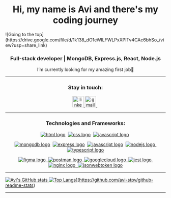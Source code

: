 <h1 align="center">Hi, my name is Avi and there's my coding journey</h1>
![Going to the top](https://drive.google.com/file/d/1k138_dO1eWlLFWLPxXPlTv4CAc6bhSo_/view?usp=share_link)



<h3 align="center">Full-stack developer | MongoDB, Express.js, React, Node.js</h3>

<p align="center">
I’m currently looking for my amazing first job🌱 
</p>

---
<h3 align="center">Stay in touch:</h3>

<p align="center">
<a href="https://linkedin.com/in/avihail-stepovyi" target="_blank">
<img src="https://img.shields.io/badge/LinkedIn-282C34?logo=linkedin&logoColor=0077B5" alt="linkedin logo" title="LinkedIn" margin="100px" height="35" />
</a>
<a href="mailto:stepovoyas@gmail.com" target="_blank">
<img src="https://img.shields.io/badge/Gmail-D14836?e&logo=Gmail&logoColor=fff" alt="gmail logo" title="Gmail" margin="100px" height="35" />
</a>
&nbsp;
</p>

---
<h3 align="center">Technologies and Frameworks:</h3>

<p align="center">
<a href="https://www.w3schools.com/html/" target="_blank" rel="noreferrer"> <img src="https://img.shields.io/badge/HTML5-E34F26?style=for-the-badge&logo=html5&logoColor=white" alt="html logo"/></a>&nbsp;
<a href="https://www.w3schools.com/css/" target="_blank" rel="noreferrer"> <img src="https://img.shields.io/badge/CSS3-1572B6?style=for-the-badge&logo=css3&logoColor=white" alt="css logo"/></a>&nbsp;
<a href="https://developer.mozilla.org/en-US/docs/Web/JavaScript" target="_blank" rel="noreferrer"> <img src="https://img.shields.io/badge/JavaScript-F7DF1E?style=for-the-badge&logo=javascript&logoColor=black" alt="javascript logo"/></a>&nbsp;
</p>

<p align="center">
<a href="https://www.mongodb.com/" target="_blank" rel="noreferrer"> <img src="https://img.shields.io/badge/MongoDB-4EA94B?style=for-the-badge&logo=mongodb&logoColor=white" alt="mongodb logo"/></a>&nbsp;
<a href="https://expressjs.com/" target="_blank" rel="noreferrer"> <img src="https://img.shields.io/badge/Express.js-404D59?style=for-the-badge" alt="express logo"/></a>&nbsp;
<a href="https://reactjs.org/" target="_blank" rel="noreferrer"> <img src="https://img.shields.io/badge/React-20232A?style=for-the-badge&logo=react&logoColor=61DAFB" alt="javascript logo"/></a>&nbsp;
<a href="https://nodejs.org/en/" target="_blank" rel="noreferrer"> <img src="https://img.shields.io/badge/Node.js-43853D?style=for-the-badge&logo=node.js&logoColor=white" alt="nodejs logo"/>&nbsp;
<a href="https://www.typescriptlang.org/" target="_blank" rel="noreferrer"> <img src="https://img.shields.io/badge/TypeScript-007ACC?style=for-the-badge&logo=typescript&logoColor=white" alt="typescript logo"/>
</p>  

<p align="center">
<a href="https://www.figma.com/" target="_blank" rel="noreferrer"> <img src="https://img.shields.io/badge/Figma-F24E1E?style=for-the-badge&logo=figma&logoColor=white" alt="figma logo"/>&nbsp;
<a href="https://www.postman.com/" target="_blank" rel="noreferrer"> <img src="https://img.shields.io/badge/Postman-FF6C37?style=for-the-badge&logo=postman&logoColor=white" alt="postman logo"/>&nbsp;  
<a href="https://cloud.google.com" target="_blank" rel="noreferrer"> <img src="https://img.shields.io/badge/Google_Cloud-4285F4?style=for-the-badge&logo=google-cloud&logoColor=white" alt="googlecloud logo"/>&nbsp;
<a href="https://jestjs.io" target="_blank" rel="noreferrer"> <img src="https://img.shields.io/badge/Jest-323330?style=for-the-badge&logo=Jest&logoColor=white" alt="jest logo"/>&nbsp;
<a href="https://www.nginx.com" target="_blank" rel="noreferrer"> <img src="https://img.shields.io/badge/nginx-%23009639.svg?style=for-the-badge&logo=nginx&logoColor=white" alt="nginx logo"/>&nbsp;
<a href="https://jwt.io/" target="_blank" rel="noreferrer"> <img src="https://img.shields.io/badge/json%20web%20tokens-323330?style=for-the-badge&logo=json-web-tokens&logoColor=pink" alt="jsonwebtoken logo"/>
</p>
 

---

![Avi's GitHub stats](https://github-readme-stats.vercel.app/api?username=avi-stpv&show_icons=true&theme=tokyonight)
![Top Langs](https://github-readme-stats.vercel.app/api/top-langs/?username=avi-stpv&theme=tokyonight&layout=compact)](https://github.com/avi-stpv/github-readme-stats)

---

